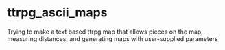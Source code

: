 # ttrpg_ascii_maps
Trying to make a text based ttrpg map that allows pieces on the map, measuring distances, and generating maps with user-supplied parameters
